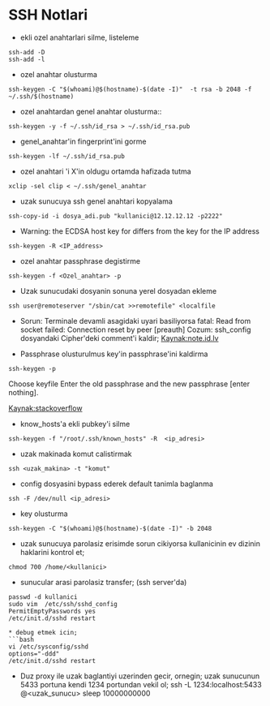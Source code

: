 SSH Notlari
===========

* ekli ozel anahtarlari silme, listeleme
```
ssh-add -D
ssh-add -l
```

* ozel anahtar olusturma
```
ssh-keygen -C "$(whoami)@$(hostname)-$(date -I)"  -t rsa -b 2048 -f ~/.ssh/$(hostname)
```

* ozel anahtardan genel anahtar olusturma::
```
ssh-keygen -y -f ~/.ssh/id_rsa > ~/.ssh/id_rsa.pub
```

* genel_anahtar'in fingerprint'ini gorme
```
ssh-keygen -lf ~/.ssh/id_rsa.pub
```
* ozel anahtari 'i X'in oldugu ortamda hafizada tutma
```
xclip -sel clip < ~/.ssh/genel_anahtar
```
* uzak sunucuya ssh genel anahtari kopyalama
```
ssh-copy-id -i dosya_adi.pub "kullanici@12.12.12.12 -p2222"
```
* Warning: the ECDSA host key for differs from the key for the IP address
```
ssh-keygen -R <IP_address>
```
* ozel anahtar passphrase degistirme
```
ssh-keygen -f <Ozel_anahtar> -p
```
* Uzak sunucudaki dosyanin sonuna yerel dosyadan ekleme
```
ssh user@remoteserver "/sbin/cat >>remotefile" <localfile
```
* Sorun: Terminale devamli asagidaki uyari basiliyorsa
fatal: Read from socket failed: Connection reset by peer [preauth]
Cozum: ssh_config dosyandaki Cipher'deki comment'i kaldir;
[Kaynak:note.id.lv](http://www.note.id.lv/2014/12/ssh-issues-read-from-socket-failed.html)

* Passphrase olusturulmus key'in passphrase'ini kaldirma
```
ssh-keygen -p
```
Choose keyfile Enter the old passphrase and the new passphrase [enter nothing]. 

[Kaynak:stackoverflow](http://stackoverflow.com/questions/112396/how-do-i-remove-the-passphrase-for-the-ssh-key-without-having-to-create-a-new-ke)

* know_hosts'a ekli pubkey'i silme
```
ssh-keygen -f "/root/.ssh/known_hosts" -R  <ip_adresi>
```

* uzak makinada komut calistirmak
```
ssh <uzak_makina> -t "komut"
```

* config dosyasini bypass ederek default tanimla baglanma
```
ssh -F /dev/null <ip_adresi>
```

* key olusturma
```
ssh-keygen -C "$(whoami)@$(hostname)-$(date -I)" -b 2048
```

* uzak sunucuya parolasiz erisimde sorun cikiyorsa kullanicinin ev dizinin
  haklarini kontrol et;
```
chmod 700 /home/<kullanici>
```
* sunucular arasi parolasiz transfer; (ssh server'da)
```
passwd -d kullanici
sudo vim  /etc/ssh/sshd_config
PermitEmptyPasswords yes
/etc/init.d/sshd restart

* debug etmek icin;
```bash
vi /etc/sysconfig/sshd 
options="-ddd"
/etc/init.d/sshd restart
```
* Duz proxy ile uzak baglantiyi uzerinden gecir, ornegin;
  uzak sunucunun 5433 portuna kendi 1234 portundan vekil ol;
  ssh -L 1234:localhost:5433 <kullanici>@<uzak_sunucu> sleep 10000000000

